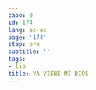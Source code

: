 ```yaml
---
capo: 0
id: 174
lang: es-es
page: '174'
step: pre
subtitle: ''
tags:
- lib
title: YA VIENE MI DIOS
---
```

